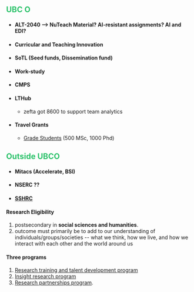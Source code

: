 ## <font color="#2DC26B">UBC O</font>
* #### ALT-2040 --> NuTeach Material? AI-resistant assignments? AI and EDI?
* #### Curricular and Teaching Innovation  
* #### SoTL (Seed funds, Dissemination fund)
* #### Work-study
* #### CMPS
* #### LTHub
	* zefta got 8600 to support team analytics 
* #### Travel Grants
	* [Grade Students](https://science.ok.ubc.ca/awards/travel-grants/) (500 MSc, 1000 Phd)
## <font color="#2DC26B">Outside UBCO</font>
* #### Mitacs (Accelerate, BSI)
* #### NSERC ??
* #### [SSHRC](https://www.sshrc-crsh.gc.ca/home-accueil-eng.aspx)
#### Research Eligibility
1. postsecondary in **social sciences and humanities**.
2. outcome must primarily be to add to our understanding of individuals/groups/societies -- what we think, how we live, and how we interact with each other and the world around us
#### Three programs
1. [Research training and talent development program](https://www.sshrc-crsh.gc.ca/funding-financement/umbrella_programs-programme_cadre/talent-eng.aspx)
2. [Insight research program](https://www.sshrc-crsh.gc.ca/funding-financement/umbrella_programs-programme_cadre/insight-savoir-eng.aspx) 
3. [Research partnerships program](https://www.sshrc-crsh.gc.ca/funding-financement/umbrella_programs-programme_cadre/connection-connexion-eng.aspx).
